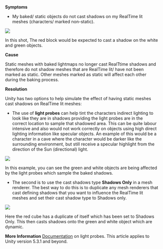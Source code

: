
        

**Symptoms**  

*   My baked/ static objects do not cast shadows on my RealTime lit meshes (characters/ marked non-static).

![](/hc/en-us/article_attachments/203800146/May-13-2016_17-20-07.gif)

In this shot, The red block would be expected to cast a shadow on the white and green objects.

**Cause** 

Static meshes with baked lightmaps no longer cast RealTtime shadows and therefore do not shadow meshes that are RealTime lit/ have not been marked as static. Other meshes marked as static will affect each other during the baking process.

**Resolution** 

Unity has two options to help simulate the effect of having static meshes cast shadows on RealTime lit meshes:

*   The use of  **light probes**  can help tint the characters indirect lighting to look like they are in shadows providing the light probes are in the correct location to sample that shadowed area. This can be quite labour intensive and also would not work correctly on objects using high direct lighting information like specular objects. An example of this would be a character in a cave where the character would be darker like the surrounding environment, but still receive a specular highlight from the direction of the Sun (directional) light. 

![](/hc/en-us/article_attachments/204012143/May-13-2016_17-37-40.gif)

In this example, you can see the green and white objects are being affected by the light probes which sample the baked shadows.

*   The second is to use the cast shadows type  **Shadows Only**  in a mesh renderer. The best way to do this is to duplicate any mesh renderers that cast defining shadows that you want to influence the RealTime lit meshes and set their cast shadow type to Shadows only.

![](/hc/en-us/article_attachments/204012213/May-13-2016_17-41-42.gif)


Here the red cube has a duplicate of itself which has been set to Shadows Only. This then casts shadows onto the green and white object which are dynamic.

 **More Information** 
[Documentation](http://docs.unity3d.com/Manual/LightProbes.html) on light probes.
This article applies to Unity version 5.3.1 and beyond.

      